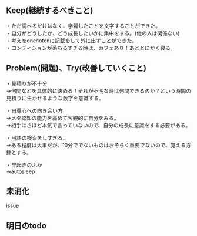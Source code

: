 ## Keep(継続するべきこと)
・ただ調べるだけはなく、学習したことを文字することができた。  
・自分がどうしたか、どう成長したいかに集中をする。(他の人は関係ない)  
・考えをonenotenに記載をして外に出すことができた。  
・コンディションが落ちるすぎる時は、カフェあり！あととにかく寝る。  


## Problem(問題)、Try(改善していくこと)  
・見積りが不十分  
→何問などを具体的に決める！それが不明な時は何問できるのか？という時間の見積りに生かせるような数字を意識する。 

・自尊心への向き合い方  
→メタ認知の能力を高めて客観的に自分をみる。  
→相手はさほど本気で言っていないので、自分の成長に意識をする必要がある。   

・用語の検索をしすぎる。  
→ある程度は大事だが、10分ででないものはおそらく重要でないので、覚える方針とする。  

・早起きのふか  
→autosleep

## 未消化  
issue


## 明日のtodo  

